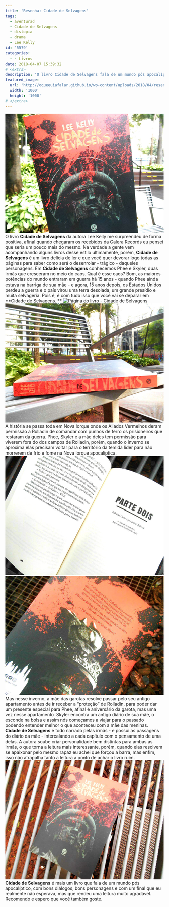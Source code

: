 ```yaml
---
title: 'Resenha: Cidade de Selvagens'
tags:
  - aventurad
  - Cidade de Selvagens
  - distopia
  - drama
  - Lee Kelly
id: '5579'
categories:
  - - Livros
date: 2018-04-07 15:39:32
# <extra>
description: 'O livro Cidade de Selvagens fala de um mundo pós apocalíptico onde uma família precisa fazer de tudo para poder sobreviver, recomendo!'
featured_image: 
  url: 'http://oqueeuiafalar.github.io/wp-content/uploads/2018/04/resenha-livro-cidade-de-selvagens.jpg'
  width: '1000'
  height: '1000'
# </extra>
---
```


![Livro - Cidade de Selvagens](/wp-content/uploads/2018/04/livro-cidade-de-selvagens.jpg) O livro **Cidade de Selvagens** da autora Lee Kelly me surpreendeu de forma positiva, afinal quando chegaram os recebidos da Galera Records eu pensei que seria um pouco mais do mesmo. Na verdade a gente vem acompanhando alguns livros desse estilo ultimamente, porém, **Cidade de Selvagens** é um livro delícia de ler e que você quer devorar logo todas as páginas para saber como será o desenrolar - trágico - daqueles personagens. Em **Cidade de Selvagens** conhecemos Phee e Skyler, duas irmãs que cresceram no meio do caos. Qual é esse caos? Bom, as maiores potências do mundo entraram em guerra há 15 anos - quando Phee ainda estava na barriga de sua mãe - e agora, 15 anos depois, os Estados Unidos perdeu a guerra e o país virou uma terra desolada, um grande presídio e muita selvageria. Pois é, é com tudo isso que você vai se deparar em **Cidade de Selvagens. ** ![Página do livro - Cidade de Selvagens ](/wp-content/uploads/2018/04/páginas-livro-cidade-de-selvagens.jpg) ![Lombada do livro - Cidade de Selvagens](/wp-content/uploads/2018/04/lombada-livro-cidade-de-selvagens.jpg) A história se passa toda em Nova Iorque onde os Aliados Vermelhos deram permissão a Rolladin de comandar com punhos de ferro os prisioneiros que restaram da guerra.  Phee, Skyler e a mãe deles tem permissão para viverem fora do dos campos de Rolladin, porém, quando o inverno se aproxima elas precisam voltar para o território da temida líder para não morrerem de frio e fome na Nova Iorque apocalíptica. ![Resumo do livro - Cidade de Selvagens](/wp-content/uploads/2018/04/resumo-livro-cidade-de-selvagens.jpg) ![Contra capa do livro - Cidade de Selvagens](/wp-content/uploads/2018/04/contra-capa-livro-cidade-de-selvagens.jpg) Mas nesse inverno, a mãe das garotas resolve passar pelo seu antigo apartamento antes de ir receber a “proteção” de Rolladin, para poder dar um presente especial para Phee, afinal é aniversário da garota, mas uma vez nesse apartamento  Skyler encontra um antigo diário de sua mãe, o esconde na bolsa e assim nós começamos a viajar para o passado podendo entender melhor o que aconteceu com a mãe das meninas. **Cidade de Selvagens** é todo narrado pelas irmãs - e possui as passagens do diário da mãe - intercalando a cada capítulo com o pensamento de uma delas. A autora soube criar personalidade bem distintas para ambas as irmãs, o que torna a leitura mais interessante, porém, quando elas resolvem se apaixonar pelo mesmo rapaz eu achei que forçou a barra, mas enfim, isso não atrapalha tanto a leitura a ponto de achar o livro ruim.  ![Resenha do livro - Cidade de Selvagens ](/wp-content/uploads/2018/04/resenha-livro-cidade-de-selvagens.jpg) **Cidade de Selvagens** é mais um livro que fala de um mundo pós apocalíptico, com bons diálogos, bons personagens e com um final que eu realmente não esperava, mas que rendeu uma leitura muito agradável. Recomendo e espero que você também goste.
